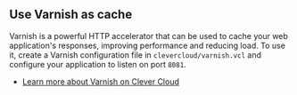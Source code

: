 ## Use Varnish as cache

Varnish is a powerful HTTP accelerator that can be used to cache your web application's responses, improving performance and reducing load. To use it, create a Varnish configuration file in `clevercloud/varnish.vcl` and configure your application to listen on port `8081`.

- [Learn more about Varnish on Clever Cloud](/developers/doc/administrate/cache/)
